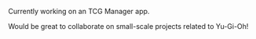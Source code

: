 Currently working on an TCG Manager app.

Would be great to collaborate on small-scale projects related to Yu-Gi-Oh!
